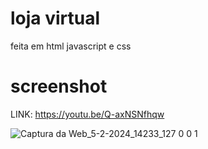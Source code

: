 # loja virtual

feita em html javascript e css

# screenshot
LINK: https://youtu.be/Q-axNSNfhqw

![Captura da Web_5-2-2024_14233_127 0 0 1](https://github.com/ThalesHenriq/loja/assets/125931825/b7734c2d-b114-497f-944d-8d9274e51c9d)
